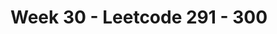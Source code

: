 <!--
 * @Description: 
 * @Versions: 
 * @Author: Vernon Cui
 * @Github: https://github.com/vernon97
 * @Date: 2021-02-24 20:06:15
 * @LastEditors: Vernon Cui
 * @LastEditTime: 2021-02-24 20:06:44
 * @FilePath: /.leetcode/Users/vernon/Leetcode-notes/week30.md
-->
# Week 30 - Leetcode 291 - 300